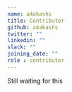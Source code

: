 ```yaml
---
name: a4akashs
title: Contributor
github: a4akashs
twitter: ""
linkedin: ""
slack: ""
joining_date: ""
role : contributor
---
```


Still waiting for this
